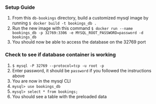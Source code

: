 ### Setup Guide

1. From this `db-bookings` directory, build a customized mysql image by running `$ docker build -t bookings_db .`
2. Run the new image with this command `$ docker run --name bookings_db -p 32769:3306 -e MYSQL_ROOT_PASSWORD=password -d bookings_db`
3. You should now be able to access the database on the 32769 port

### Check to see if database container is working

1. `$ mysql -P 32769 --protocol=tcp -u root -p`
2. Enter password, it should be `password` if you followed the instructions above
3. You are now in the mysql CLI
4. `mysql> use bookings_db`
5. `mysql> select * from bookings;`
6. You should see a table with the preloaded data
